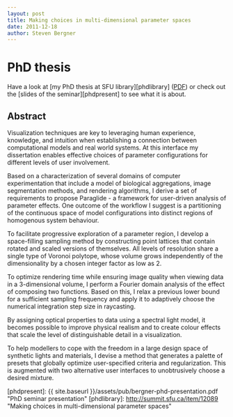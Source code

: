 ```yaml
---
layout: post
title: Making choices in multi-dimensional parameter spaces
date: 2011-12-18
author: Steven Bergner
---
```

# PhD thesis

Have a look at [my PhD thesis at SFU library][phdlibrary] ([PDF][phdpdf]) or check out the [slides of the seminar][phdpresent] to see what it is about.

## Abstract

Visualization techniques are key to leveraging human experience, knowledge, and intuition when establishing a connection between computational models and real world systems. At this interface my dissertation enables effective choices of parameter configurations for different levels of user involvement.

Based on a characterization of several domains of computer experimentation that include a model of biological aggregations, image segmentation methods, and rendering algorithms, I derive a set of requirements to propose Paraglide - a framework for user-driven analysis of parameter effects. One outcome of the workflow I suggest is a partitioning of the continuous space of model configurations into distinct regions of homogenous system behaviour.

To facilitate progressive exploration of a parameter region, I develop a space-filling sampling method by constructing point lattices that contain rotated and scaled versions of themselves. All levels of resolution share a single type of Voronoi polytope, whose volume grows independently of the dimensionality by a chosen integer factor as low as 2.

To optimize rendering time while ensuring image quality when viewing data in a 3-dimensional volume, I perform a Fourier domain analysis of the effect of composing two functions. Based on this, I relax a previous lower bound for a sufficient sampling frequency and apply it to adaptively choose the numerical integration step size in raycasting.

By assigning optical properties to data using a spectral light model, it becomes possible to improve physical realism and to create colour effects that scale the level of distinguishable detail in a visualization.

To help modellers to cope with the freedom in a large design space of synthetic lights and materials, I devise a method that generates a palette of presets that globally optimize user-specified criteria and regularization. This is augmented with two alternative user interfaces to unobtrusively choose a desired mixture.

[phdpdf]: https://summit.sfu.ca/_flysystem/fedora/sfu_migrate/12089/etd7005_SBergner.pdf "PhD thesis PDF file"
[phdpresent]: {{ site.baseurl }}/assets/pub/bergner-phd-presentation.pdf "PhD seminar presentation"
[phdlibrary]: http://summit.sfu.ca/item/12089 "Making choices in multi-dimensional parameter spaces"
